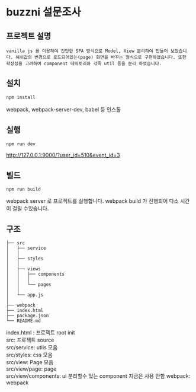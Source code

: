 # buzzni 설문조사 

## 프로젝트 설명
````
vanilla js 를 이용하여 간단한 SPA 방식으로 Model, View 분리하여 만들어 보았습니다. 해쉬값의 변경으로 로드되어있는(page) 화면을 바꾸는 형식으로 구현하였습니다. 또한 확장성을 고려하여 component 데릭토리와 각족 util 등을 분리 하였습니다.
````

## 설치
````cmd
npm install
````
webpack, webpack-server-dev, babel 등 인스톨

## 실행

````cmd
npm run dev
````
http://127.0.0.1:9000/?user_id=510&event_id=3

## 빌드
````
npm run build
````

webpack server 로 프로젝트를 실행합니다. webpack build 가 진행되어 다소 시간이 걸릴 수있습니다.

## 구조
`````
├── src
│   ├── service
│   │
│   ├── styles
│   │
│   ├── views
│   │   ├── components
│   │   │
│   │   └── pages
│   │ 
│   └── app.js
│ 
├── webpack
├── index.html
├── package.json
└── README.md
`````

index.html : 프로젝트 root init  
src: 프로젝트 source  
src/service: utils 모음  
src/styles: css 모음  
src/view: Page 모음  
src/view/page: page  
src/view/components: ui 분리할수 있는 component 지금은 사용 안함
webpack: webpack